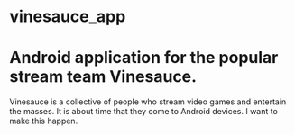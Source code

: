 # vinesauce_app
Android application for the popular stream team Vinesauce.
==================
Vinesauce is a collective of people who stream video games and entertain the masses.
It is about time that they come to Android devices.
I want to make this happen.
